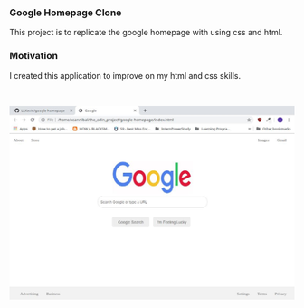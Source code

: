 ### Google Homepage Clone
This project is to replicate the google homepage with using css and html.

### Motivation 
I created this application to improve on my html and css skills.

<br>

![Google homepage screen capture](/img/ScreenCapture.jpg)

